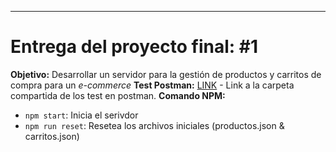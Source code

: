 ********
# Entrega del proyecto final: #1
**Objetivo:** Desarrollar un servidor para la gestión de productos y carritos de compra para un *e-commerce*
**Test Postman:** [LINK](https://bold-shuttle-355224.postman.co/workspace/New-Team-Workspace~8c97ea5a-157a-4297-95ad-898e284a0d41/folder/31523825-876dfe8a-f701-415d-878f-c25f2acbbd24?ctx=documentation)
	- Link a la carpeta compartida de los test en postman.
**Comando NPM:**
* `npm start`: Inicia el serivdor
* `npm run reset`: Resetea los archivos iniciales (productos.json & carritos.json)
